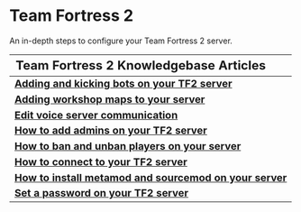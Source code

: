 <style>
.md-typeset h1{
    font-weight: bold;
    color: white;
}
.md-typeset blockquote {
	border-left: 0.2rem solid hsl(22deg 100% 50%);
}
.md-typeset blockquote p strong em{
    color: #FF5F00;
}
thead {
    font-size:  22px;
    text-align: left;
}

tr {
	text-align: left;
}

td {
    text-align: left;
    font-size: 18px

}
</style>

# Team Fortress 2

An in-depth steps to configure your Team Fortress 2 server.

| **Team Fortress 2 Knowledgebase Articles**                                                                |
|-----------------------------------------------------------------------------------------------------------------|
| **[Adding and kicking bots on your TF2 server](Adding_and_kicking_bots_on_your_TF2_server.md)**                                             |
| **[Adding workshop maps to your server](Adding_workshop_maps_to_your_server.md)**                 |
| **[Edit voice server communication](Edit_voice_server_communication.md)**                                                             |
| **[How to add admins on your TF2 server](How_to_add_admins_on_your_TF2_server.md)**                                                    |
| **[How to ban and unban players on your server](How_to_ban_and_unban_players_on_your_server.md)**                                          |
| **[How to connect to your TF2 server](How_to_connect_to_your_TF2_server.md)**                                                                                                                |
| **[How to install metamod and sourcemod on your server](How_to_install_metamod_and_sourcemod_on_your_server.md)**                                                                                                             |
| **[Set a password on your TF2 server](Set_a_password_on_your_TF2_server.md)**                                       |